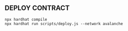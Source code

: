 ## DEPLOY CONTRACT



```
npx hardhat compile
npx hardhat run scripts/deploy.js --network avalanche
```